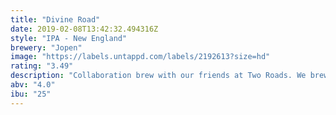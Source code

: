 ```yaml
---
title: "Divine Road"
date: 2019-02-08T13:42:32.494316Z
style: "IPA - New England"
brewery: "Jopen"
image: "https://labels.untappd.com/labels/2192613?size=hd"
rating: "3.49"
description: "Collaboration brew with our friends at Two Roads. We brewed a New England session IPA with Citra and Loral cryo hops. The grain bill was build up from equal malt parts of 25% barley, 25% wheat, 25% oats and 25% rye. A beer with fruity aroma, hazy look and low bitterness."
abv: "4.0"
ibu: "25"
---
```

